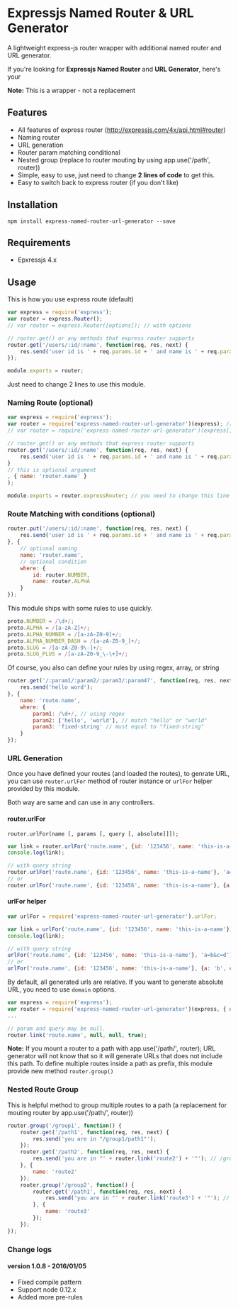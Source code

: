# Expressjs Named Router & URL Generator

A lightweight express-js router wrapper with additional named router and URL generator.

If you're looking for **Expressjs Named Router** and **URL Generator**, here's your

**Note:** This is a wrapper - not a replacement

## Features
* All features of express router (http://expressjs.com/4x/api.html#router)
* Naming router
* URL generation
* Router param matching conditional
* Nested group (replace to router mouting by using app.use('/path', router))
* Simple, easy to use, just need to change **2 lines of code** to get this.
* Easy to switch back to express router (if you don't like)

## Installation
```
npm install express-named-router-url-generator --save
```

## Requirements
* Epxressjs 4.x

## Usage
This is how you use express route (default)
```javascript
var express = require('express');
var router = express.Router();
// var router = express.Router([options]); // with options

// router.get() or any methods that express router supports
router.get('/users/:id/:name', function(req, res, next) {
    res.send('user id is ' + req.params.id + ' and name is ' + req.params.name);
});

module.exports = router;
```

Just need to change 2 lines to use this module.

### Naming Route (optional)

```javascript
var express = require('express');
var router = require('express-named-router-url-generator')(express); // you need to change this line (1)
// var router = require('express-named-router-url-generator')(express[, options]); // with options

// router.get() or any methods that express router supports
router.get('/users/:id/:name', function(req, res, next) {
    res.send('user id is ' + req.params.id + ' and name is ' + req.params.name);
}
// this is optional argument
, { name: 'router.name' }
);

module.exports = router.expressRouter; // you need to change this line (2)
```

### Route Matching with conditions (optional)
```javascript
router.put('/users/:id/:name', function(req, res, next) {
    res.send('user id is ' + req.params.id + ' and name is ' + req.params.name);
}, {
    // optional naming
    name: 'router.name',
    // optional condition
    where: {
        id: router.NUMBER,
        name: router.ALPHA
    }
});
```

This module ships with some rules to use quickly.

```javascript
proto.NUMBER = /\d+/;
proto.ALPHA = /[a-zA-Z]+/;
proto.ALPHA_NUMBER = /[a-zA-Z0-9]+/;
proto.ALPHA_NUMBER_DASH = /[a-zA-Z0-9_]+/;
proto.SLUG = /[a-zA-Z0-9\-]+/;
proto.SLUG_PLUS = /[a-zA-Z0-9_\-\+]+/;
```

Of course, you also can define your rules by using regex, array, or string

```javascript
router.get('/:param1/:param2/:param3/:param4?', function(req, res, next) {
    res.send('hello word');
}, {
    name: 'route.name',
    where: {
        param1: /\d+/, // using regex
        param2: ['hello', 'world'], // match "hello" or "world"
        param3: 'fixed-string' // must equal to "fixed-string"
    }
});
```

### URL Generation

Once you have defined your routes (and loaded the routes), to genrate URL, you can use `router.urlFor` method of router instance or `urlFor` helper provided by this module.

Both way are same and can use in any controllers.

#### router.urlFor

`router.urlFor(name [, params [, query [, absolute]]]);`

```javascript
var link = router.urlFor('route.name', {id: '123456', name: 'this-is-a-name'});
console.log(link);

// with query string
router.urlFor('route.name', {id: '123456', name: 'this-is-a-name'}, 'a=b&c=d');
// or
router.urlFor('route.name', {id: '123456', name: 'this-is-a-name'}, {a: 'b', c: 'd'});
```

#### urlFor helper

```javascript
var urlFor = require('express-named-router-url-generator').urlFor;

var link = urlFor('route.name', {id: '123456', name: 'this-is-a-name'});
console.log(link);

// with query string
urlFor('route.name', {id: '123456', name: 'this-is-a-name'}, 'a=b&c=d');
// or
urlFor('route.name', {id: '123456', name: 'this-is-a-name'}, {a: 'b', c: 'd'});

```

By default, all generated urls are relative. If you want to generate absolute URL, you need to use `domain` options.

```javascript
var express = require('express');
var router = require('express-named-router-url-generator')(express, { domain: 'http://yourdomain.com' });
...

// param and query may be null.
router.link('route.name', null, null, true);

```

**Note:** If you mount a router to a path with app.use('/path/', router);
URL generator will not know that so it will generate URLs that does not include this path.
To define multiple routes inside a path as prefix, this module provide new method `router.group()`

### Nested Route Group
This is helpful method to group multiple routes to a path (a replacement for mouting router by app.use('/path/', router))

```javascript
router.group('/group1', function() {
    router.get('/path1', function(req, res, next) {
        res.send('you are in "/group1/path1"');
    });
    router.get('/path2', function(req, res, next) {
        res.send('you are in "' + router.link('route2') + '"'); // /group1/path2
    }, {
        name: 'route2'
    });
    router.group('/group2', function() {
        router.get('/path1', function(req, res, next) {
            res.send('you are in "' + router.link('route3') + '"'); // /group1/group2/path1
        }, {
            name: 'route3'
        });
    });
});
```

### Change logs
#### version 1.0.8 - 2016/01/05
* Fixed compile pattern
* Support node 0.12.x
* Added more pre-rules